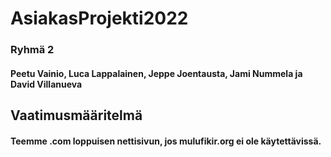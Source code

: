 # AsiakasProjekti2022
### Ryhmä 2
#### Peetu Vainio, Luca Lappalainen, Jeppe Joentausta, Jami Nummela ja David Villanueva

## Vaatimusmääritelmä

#### Teemme .com loppuisen nettisivun, jos mulufikir.org ei ole käytettävissä. 



